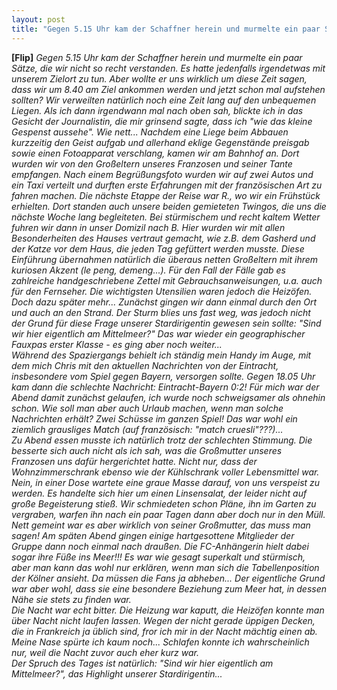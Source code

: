 ```yaml
---
layout: post
title: "Gegen 5.15 Uhr kam der Schaffner herein und murmelte ein paar Sätze, die wir nicht so recht verstanden."
---
```


**\[Flip\]** _Gegen 5.15 Uhr kam der Schaffner herein und murmelte ein paar Sätze, die wir nicht so recht verstanden. Es hatte jedenfalls irgendetwas mit unserem Zielort zu tun. Aber wollte er uns wirklich um diese Zeit sagen, dass wir um 8.40 am Ziel ankommen werden und jetzt schon mal aufstehen sollten? Wir verweilten natürlich noch eine Zeit lang auf den unbequemen Liegen. Als ich dann irgendwann mal nach oben sah, blickte ich in das Gesicht der Journalistin, die mir grinsend sagte, dass ich "wie das kleine Gespenst aussehe". Wie nett... Nachdem eine Liege beim Abbauen kurzzeitig den Geist aufgab und allerhand eklige Gegenstände preisgab sowie einen Fotoapparat verschlang, kamen wir am Bahnhof an. Dort wurden wir von den Großeltern unseres Franzosen und seiner Tante empfangen. Nach einem Begrüßungsfoto wurden wir auf zwei Autos und ein Taxi verteilt und durften erste Erfahrungen mit der französischen Art zu fahren machen. Die nächste Etappe der Reise war R., wo wir ein Frühstück erhielten. Dort standen auch unsere beiden gemieteten Twingos, die uns die nächste Woche lang begleiteten. Bei stürmischem und recht kaltem Wetter fuhren wir dann in unser Domizil nach B. Hier wurden wir mit allen Besonderheiten des Hauses vertraut gemacht, wie z.B. dem Gasherd und der Katze vor dem Haus, die jeden Tag gefüttert werden musste. Diese Einführung übernahmen natürlich die überaus netten Großeltern mit ihrem kuriosen Akzent (le peng, demeng...). Für den Fall der Fälle gab es zahlreiche handgeschriebene Zettel mit Gebrauchsanweisungen, u.a. auch für den Fernseher. Die wichtigsten Utensilien waren jedoch die Heizöfen. Doch dazu später mehr... Zunächst gingen wir dann einmal durch den Ort und auch an den Strand. Der Sturm blies uns fast weg, was jedoch nicht der Grund für diese Frage unserer Stardirigentin gewesen sein sollte: "Sind wir hier eigentlich am Mittelmeer?" Das war wieder ein geographischer Fauxpas erster Klasse - es ging aber noch weiter...  
Während des Spaziergangs behielt ich ständig mein Handy im Auge, mit dem mich Chris mit den aktuellen Nachrichten von der Eintracht, insbesondere vom Spiel gegen Bayern, versorgen sollte. Gegen 18.05 Uhr kam dann die schlechte Nachricht: Eintracht-Bayern 0:2! Für mich war der Abend damit zunächst gelaufen, ich wurde noch schweigsamer als ohnehin schon. Wie soll man aber auch Urlaub machen, wenn man solche Nachrichten erhält? Zwei Schüsse im ganzen Spiel! Das war wohl ein ziemlich grausliges Match (auf französisch: "match cruesli"???)...  
Zu Abend essen musste ich natürlich trotz der schlechten Stimmung. Die besserte sich auch nicht als ich sah, was die Großmutter unseres Franzosen uns dafür hergerichtet hatte. Nicht nur, dass der Wohnzimmerschrank ebenso wie der Kühlschrank voller Lebensmittel war. Nein, in einer Dose wartete eine graue Masse darauf, von uns verspeist zu werden. Es handelte sich hier um einen Linsensalat, der leider nicht auf große Begeisterung stieß. Wir schmiedeten schon Pläne, ihn im Garten zu vergraben, warfen ihn nach ein paar Tagen dann aber doch nur in den Müll. Nett gemeint war es aber wirklich von seiner Großmutter, das muss man sagen! Am späten Abend gingen einige hartgesottene Mitglieder der Gruppe dann noch einmal nach draußen. Die FC-Anhängerin hielt dabei sogar ihre Füße ins Meer!!! Es war wie gesagt superkalt und stürmisch, aber man kann das wohl nur erklären, wenn man sich die Tabellenposition der Kölner ansieht. Da müssen die Fans ja abheben... Der eigentliche Grund war aber wohl, dass sie eine besondere Beziehung zum Meer hat, in dessen Nähe sie stets zu finden war.  
Die Nacht war echt bitter. Die Heizung war kaputt, die Heizöfen konnte man über Nacht nicht laufen lassen. Wegen der nicht gerade üppigen Decken, die in Frankreich ja üblich sind, fror ich mir in der Nacht mächtig einen ab. Meine Nase spürte ich kaum noch... Schlafen konnte ich wahrscheinlich nur, weil die Nacht zuvor auch eher kurz war.  
Der Spruch des Tages ist natürlich: "Sind wir hier eigentlich am Mittelmeer?", das Highlight unserer Stardirigentin..._
